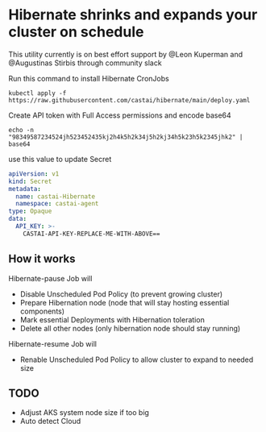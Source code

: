 # Hibernate shrinks and expands your cluster on schedule

This utility currently is on best effort support by @Leon Kuperman and @Augustinas Stirbis through community slack

Run this command to install Hibernate CronJobs
```shell
kubectl apply -f https://raw.githubusercontent.com/castai/hibernate/main/deploy.yaml
```

Create API token with Full Access permissions and encode base64
```shell
echo -n "98349587234524jh523452435kj2h4k5h2k34j5h2kj34h5k23h5k2345jhk2" | base64
```

use this value to update Secret
```yaml
apiVersion: v1
kind: Secret
metadata:
  name: castai-Hibernate
  namespace: castai-agent
type: Opaque
data:
  API_KEY: >-
    CASTAI-API-KEY-REPLACE-ME-WITH-ABOVE==
```
 

## How it works

Hibernate-pause Job will 
 - Disable Unscheduled Pod Policy (to prevent growing cluster)
 - Prepare Hibernation node (node that will stay hosting essential components)
 - Mark essential Deployments with Hibernation toleration
 - Delete all other nodes (only hibernation node should stay running)

Hibernate-resume Job will
 - Renable Unscheduled Pod Policy to allow cluster to expand to needed size

## TODO
 - Adjust AKS system node size if too big
 - Auto detect Cloud 
